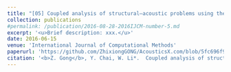 ```yaml
---
title: "[05] Coupled analysis of structural–acoustic problems using the cell-Based smoothed three-node Mindlin plate element"
collection: publications
#permalink: /publication/2016-08-28-2016IJCM-number-5.md
excerpt: '<u>Brief description: xxx.</u>'
date: 2016-06-15
venue: 'International Journal of Computational Methods'
paperurl: 'https://github.com/ZhixiongGONG/AcousticsX.com/blob/5fc696f95da1e4eeef2003a08dce3af596fd6092/files/Journal_C03_2016OE.pdf'
citation: '<b>Z. Gong</b>, Y. Chai, W. Li*.  Coupled analysis of structural–acoustic problems using the cell-Based smoothed three-node Mindlin plate element. <i>International Journal of Computational Methods</i> 13(2), 1640007, (2016).'
---
```

